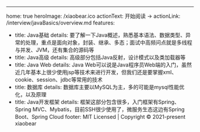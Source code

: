---
home: true
heroImage: /xiaobear.ico
actionText: 开始阅读 →
actionLink: /interview/javaBasics/overview.md
features:

- title: Java基础
  details: 要了解一下Java概述，熟悉基本语法、数据类型、异常的处理，重点是面向对象，封装、继承、多态；面试中高频问点就是多线程与并发、JVM，还有集合的源码等
- title: Java高级
  details: 高级部分包括Java反射，设计模式以及类加载器等
- title: Java Web
  details: Java Web可以说是Java程序员Web端的入门，虽然近几年基本上很少使用jsp等技术来进行开发，但我们还是要掌握xml、cookie、session、jdbc等常用的技术
- title: 数据库
  details: 数据库主要以MySQL为主，多的可能是mysql性能优化，以及原理
- title: Java开发框架
  details: 框架这部分包含很多，入门框架有Spring、Spring MVC、Mybatis，目前SSH很少使用了，微服务生态这边有Spring Boot、Spring Cloud
  footer: MIT Licensed | Copyright © 2021-present xiaobear
